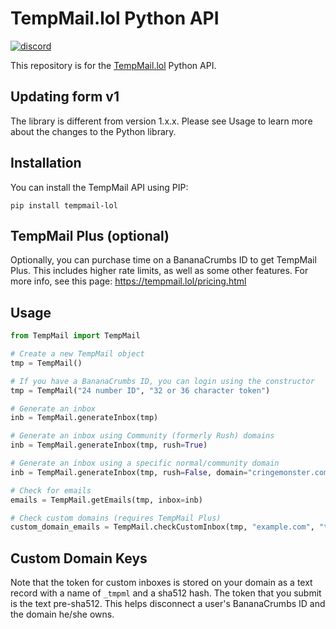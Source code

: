 # TempMail.lol Python API
<a href="https://discord.gg/GHapeHPWVS">
    <img alt="discord" src="https://discord.com/api/guilds/899020130091139082/widget.png">
</a>

This repository is for the [TempMail.lol](https://tempmail.lol/) Python API.

## Updating form v1
The library is different from version 1.x.x.  Please see Usage to learn more about the changes to
the Python library.

## Installation

You can install the TempMail API using PIP:
```
pip install tempmail-lol
```

## TempMail Plus (optional)

Optionally, you can purchase time on a BananaCrumbs ID to get TempMail Plus.  This includes higher rate limits, as well
as some other features.  For more info, see this page: https://tempmail.lol/pricing.html

## Usage
```python
from TempMail import TempMail

# Create a new TempMail object
tmp = TempMail()

# If you have a BananaCrumbs ID, you can login using the constructor
tmp = TempMail("24 number ID", "32 or 36 character token")

# Generate an inbox
inb = TempMail.generateInbox(tmp)

# Generate an inbox using Community (formerly Rush) domains
inb = TempMail.generateInbox(tmp, rush=True)

# Generate an inbox using a specific normal/community domain
inb = TempMail.generateInbox(tmp, rush=False, domain="cringemonster.com")

# Check for emails
emails = TempMail.getEmails(tmp, inbox=inb)

# Check custom domains (requires TempMail Plus)
custom_domain_emails = TempMail.checkCustomInbox(tmp, "example.com", "token given on website")
```

## Custom Domain Keys
Note that the token for custom inboxes is stored on your domain as a text record with a name of `_tmpml` and a sha512 hash.
The token that you submit is the text pre-sha512.  This helps disconnect a user's BananaCrumbs ID and the domain he/she owns.

